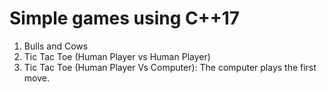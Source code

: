 # Simple games using C++17
1. Bulls and Cows
2. Tic Tac Toe (Human Player vs Human Player)
3. Tic Tac Toe (Human Player Vs Computer): The computer plays the first move.
